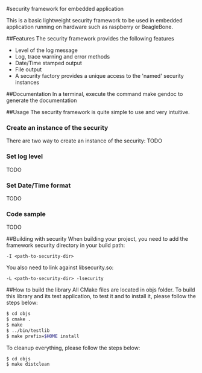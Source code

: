 
#security framework for embedded application

This is a basic lightweight security framework to be used in embedded application running on hardware such as raspberry or BeagleBone.

##Features
The security framework provides the following features
* Level of the log message
* Log, trace warning and error methods
* Date/Time stamped output
* File output
* A security factory provides a unique access to the 'named' security instances

##Documentation
In a terminal, execute the command make gendoc to generate the documentation

##Usage
The security framework is quite simple to use and very intuitive.

### Create an instance of the security
There are two way to create an instance of the security:
TODO

### Set log level
TODO

### Set Date/Time format
TODO

### Code sample
TODO

##Building with security
When building your project, you need to add the framework security directory in your build path:

```
-I <path-to-security-dir>
```

You also need to link against libsecurity.so:

```
-L <path-to-security-dir> -lsecurity
```

##How to build the library
All CMake files are located in objs folder.
To build this library and its test application, to test it and to install it, please follow the steps below:
```bash
$ cd objs
$ cmake .
$ make
$ ../bin/testlib
$ make prefix=$HOME install
```

To cleanup everything, please follow the steps below:
```bash
$ cd objs
$ make distclean
```
